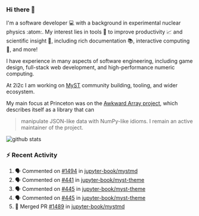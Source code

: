 ### Hi there 👋 

I'm a software developer 💻 with a background in experimental nuclear physics :atom:. My interest lies in tools :wrench: to improve productivity :chart_with_upwards_trend: and scientific insight :telescope:, including rich documentation 📚, interactive computing 🧮, and more! 

I have experience in many aspects of software engineering, including game design, full-stack web development, and high-performance numeric computing. 

At 2i2c I am working on [MyST](https://github.com/jupyter-book/mystmd) community building, tooling, and wider ecosystem. 

My main focus at Princeton was on the [Awkward Array project](awkward-array.org/), which describes itself as a library that can 
> manipulate JSON-like data with NumPy-like idioms. I remain an active maintainer of the project. 

![github stats](https://github-readme-stats.vercel.app/api?username=agoose77&show_icons=true&hide_rank=true&hide_title=true&bg_color=30,e76445,904e95&text_color=efe3ec&icon_color=efe3ec)
<!--
**agoose77/agoose77** is a ✨ _special_ ✨ repository because its `README.md` (this file) appears on your GitHub profile.

Here are some ideas to get you started:

- 🔭 I’m currently working on ...
- 🌱 I’m currently learning ...
- 👯 I’m looking to collaborate on ...
- 🤔 I’m looking for help with ...
- 💬 Ask me about ...
- 📫 How to reach me: ...
- 😄 Pronouns: ...
- ⚡ Fun fact: ...
-->

### :zap: Recent Activity

<!--START_SECTION:activity-->
1. 🗣 Commented on [#1494](https://github.com/jupyter-book/mystmd/issues/1494#issuecomment-2312612500) in [jupyter-book/mystmd](https://github.com/jupyter-book/mystmd)
2. 🗣 Commented on [#441](https://github.com/jupyter-book/myst-theme/pull/441#issuecomment-2312200702) in [jupyter-book/myst-theme](https://github.com/jupyter-book/myst-theme)
3. 🗣 Commented on [#445](https://github.com/jupyter-book/myst-theme/pull/445#issuecomment-2312168105) in [jupyter-book/myst-theme](https://github.com/jupyter-book/myst-theme)
4. 🗣 Commented on [#445](https://github.com/jupyter-book/myst-theme/pull/445#issuecomment-2312133453) in [jupyter-book/myst-theme](https://github.com/jupyter-book/myst-theme)
5. 🎉 Merged PR [#1489](https://github.com/jupyter-book/mystmd/pull/1489) in [jupyter-book/mystmd](https://github.com/jupyter-book/mystmd)
<!--END_SECTION:activity-->
